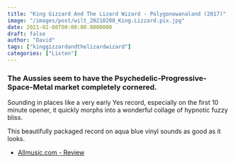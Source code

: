 ```yaml
---
title: "King Gizzard And The Lizard Wizard - Polygonowanaland (2017)"
image: "/images/post/wilt_20210208_King.Lizzard.pix.jpg"
date: 2021-02-08T00:00:00.0000000
draft: false
author: "David"
tags: ["kinggizzardandthelizardwizard"]
categories: ["Listen"]
---
```

### The Aussies seem to have the Psychedelic-Progressive-Space-Metal market completely cornered.

 Sounding in places like a very early Yes record, especially on the first 10 minute opener, it quickly morphs into a wonderful collage of hypnotic fuzzy bliss.

 This beautifully packaged record on aqua blue vinyl sounds as good as it looks.

-  [Allmusic.com - Review](https://www.allmusic.com/album/polygondwanaland-mw0003128823)